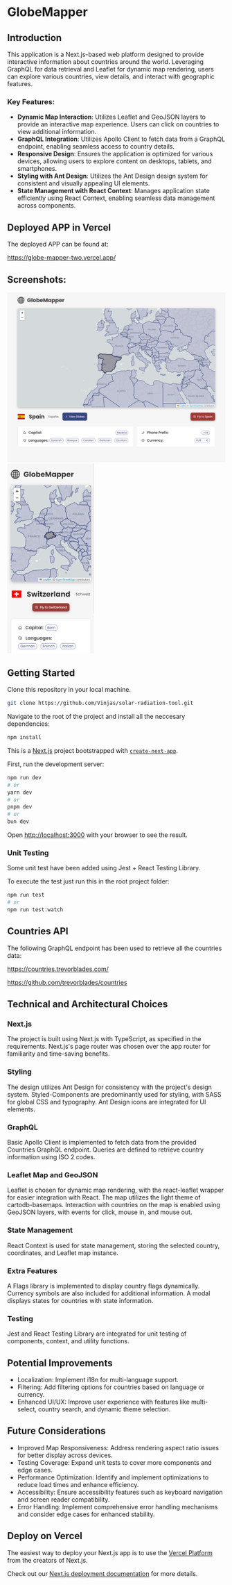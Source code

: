 # GlobeMapper

## Introduction
This application is a Next.js-based web platform designed to provide interactive information about countries around the world. Leveraging GraphQL for data retrieval and Leaflet for dynamic map rendering, users can explore various countries, view details, and interact with geographic features.

### Key Features:
* **Dynamic Map Interaction**: Utilizes Leaflet and GeoJSON layers to provide an interactive map experience. Users can click on countries to view additional information.
* **GraphQL Integration**: Utilizes Apollo Client to fetch data from a GraphQL endpoint, enabling seamless access to country details.
* **Responsive Design**: Ensures the application is optimized for various devices, allowing users to explore content on desktops, tablets, and smartphones.
* **Styling with Ant Design**: Utilizes the Ant Design design system for consistent and visually appealing UI elements.
* **State Management with React Context**: Manages application state efficiently using React Context, enabling seamless data management across components.

## Deployed APP in Vercel
The deployed APP can be found at:

https://globe-mapper-two.vercel.app/

## Screenshots:
<img src="./screenshots/screenshot_1.png" alt="screenshot_1" width="563"/>
<img src="./screenshots/screenshot_2.png" alt="screenshot_2" width="200"/>

## Getting Started

Clone this repository in your local machine.
```bash
git clone https://github.com/Vinjas/solar-radiation-tool.git
```

Navigate to the root of the project and install all the neccesary dependencies:
```bash
npm install
```

This is a [Next.js](https://nextjs.org/) project bootstrapped with [`create-next-app`](https://github.com/vercel/next.js/tree/canary/packages/create-next-app).

First, run the development server:

```bash
npm run dev
# or
yarn dev
# or
pnpm dev
# or
bun dev
```

Open [http://localhost:3000](http://localhost:3000) with your browser to see the result.

### Unit Testing
Some unit test have been added using Jest + React Testing Library.

To execute the test just run this in the root project folder:

```bash
npm run test
# or
npm run test:watch
```

## Countries API

The following GraphQL endpoint has been used to retrieve all the countries data:

https://countries.trevorblades.com/

https://github.com/trevorblades/countries

## Technical and Architectural Choices
### Next.js
The project is built using Next.js with TypeScript, as specified in the requirements. Next.js's page router was chosen over the app router for familiarity and time-saving benefits.

### Styling
The design utilizes Ant Design for consistency with the project's design system. Styled-Components are predominantly used for styling, with SASS for global CSS and typography. Ant Design icons are integrated for UI elements.

### GraphQL
Basic Apollo Client is implemented to fetch data from the provided Countries GraphQL endpoint. Queries are defined to retrieve country information using ISO 2 codes.

### Leaflet Map and GeoJSON
Leaflet is chosen for dynamic map rendering, with the react-leaflet wrapper for easier integration with React. The map utilizes the light theme of cartodb-basemaps. Interaction with countries on the map is enabled using GeoJSON layers, with events for click, mouse in, and mouse out.

### State Management
React Context is used for state management, storing the selected country, coordinates, and Leaflet map instance.

### Extra Features
A Flags library is implemented to display country flags dynamically. Currency symbols are also included for additional information. A modal displays states for countries with state information.

### Testing
Jest and React Testing Library are integrated for unit testing of components, context, and utility functions.

## Potential Improvements
* Localization: Implement i18n for multi-language support.
* Filtering: Add filtering options for countries based on language or currency.
* Enhanced UI/UX: Improve user experience with features like multi-select, country search, and dynamic theme selection.

## Future Considerations
* Improved Map Responsiveness: Address rendering aspect ratio issues for better display across devices.
* Testing Coverage: Expand unit tests to cover more components and edge cases.
* Performance Optimization: Identify and implement optimizations to reduce load times and enhance efficiency.
* Accessibility: Ensure accessibility features such as keyboard navigation and screen reader compatibility.
* Error Handling: Implement comprehensive error handling mechanisms and consider edge cases for enhanced stability.

## Deploy on Vercel

The easiest way to deploy your Next.js app is to use the [Vercel Platform](https://vercel.com/new?utm_medium=default-template&filter=next.js&utm_source=create-next-app&utm_campaign=create-next-app-readme) from the creators of Next.js.

Check out our [Next.js deployment documentation](https://nextjs.org/docs/deployment) for more details.
